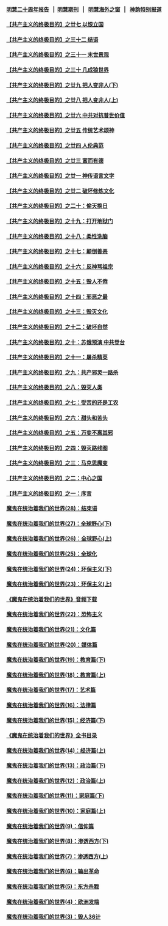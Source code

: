 #### [明慧二十周年报告](https://github.com/gfw-breaker/mh-reports/blob/master/README.md?t=07120937) &nbsp;&nbsp;|&nbsp;&nbsp;[明慧期刊](https://github.com/gfw-breaker/mh-qikan) &nbsp;&nbsp;|&nbsp;&nbsp; [明慧海外之窗](https://github.com/gfw-breaker/mh-news/blob/master/README.md?t=07120937) &nbsp;&nbsp;|&nbsp;&nbsp; [神韵特别报道](https://github.com/gfw-breaker/mh-news/blob/master/shenyun.md?t=07120937) 

#### [【共产主义的终极目的】之廿七 以恨立国](../pages/nsc422/n11336944.md?t=07120937) 

#### [【共产主义的终极目的】之三十二 结语](../pages/nsc422/n11360535.md?t=07120937) 

#### [【共产主义的终极目的】之三十一 末世景观](../pages/nsc422/n11351129.md?t=07120937) 

#### [【共产主义的终极目的】之三十 几成狼世界](../pages/nsc422/n11348280.md?t=07120937) 

#### [【共产主义的终极目的】之廿九 把人变非人(下)](../pages/nsc422/n11344140.md?t=07120937) 

#### [【共产主义的终极目的】之廿八 把人变非人(上)](../pages/nsc422/n11340492.md?t=07120937) 

#### [【共产主义的终极目的】之廿六 中共对抗普世价值](../pages/nsc422/n11324785.md?t=07120937) 

#### [【共产主义的终极目的】之廿五 传统艺术颂神](../pages/nsc422/n11296396.md?t=07120937) 

#### [【共产主义的终极目的】之廿四 人伦典范](../pages/nsc422/n11296397.md?t=07120937) 

#### [【共产主义的终极目的】之廿三 富而有德](../pages/nsc422/n11283598.md?t=07120937) 

#### [【共产主义的终极目的】之廿一 神传语言文字](../pages/nsc422/n11263265.md?t=07120937) 

#### [【共产主义的终极目的】之廿二 破坏修炼文化](../pages/nsc422/n11245728.md?t=07120937) 

#### [【共产主义的终极目的】之二十：偷天换日](../pages/nsc422/n11238846.md?t=07120937) 

#### [【共产主义的终极目的】之十九：打开地狱门](../pages/nsc422/n11206376.md?t=07120937) 

#### [【共产主义的终极目的】之十八：柔性洗脑](../pages/nsc422/n11199994.md?t=07120937) 

#### [【共产主义的终极目的】之十七：颠倒善恶](../pages/nsc422/n11179782.md?t=07120937) 

#### [【共产主义的终极目的】之十六：反神骂祖宗](../pages/nsc422/n11166798.md?t=07120937) 

#### [【共产主义的终极目的】之十五：毁人不倦](../pages/nsc422/n11166792.md?t=07120937) 

#### [【共产主义的终极目的】之十四：邪恶之最](../pages/nsc422/n11150249.md?t=07120937) 

#### [【共产主义的终极目的】之十三：毁灭文化](../pages/nsc422/n11135227.md?t=07120937) 

#### [【共产主义的终极目的】之十二：破坏自然](../pages/nsc422/n11135214.md?t=07120937) 

#### [【共产主义的终极目的】之十：苏俄预演 中共登台](../pages/nsc422/n11118424.md?t=07120937) 

#### [【共产主义的终极目的】之十一：屠杀精英](../pages/nsc422/n11118442.md?t=07120937) 

#### [【共产主义的终极目的】之九：共产邪灵一路杀](../pages/nsc422/n11114139.md?t=07120937) 

#### [【共产主义的终极目的】之八：毁灭人类](../pages/nsc422/n11108503.md?t=07120937) 

#### [【共产主义的终极目的】之七：受苦的还是工农](../pages/nsc422/n11101809.md?t=07120937) 

#### [【共产主义的终极目的】之六：甜头和苦头](../pages/nsc422/n11096971.md?t=07120937) 

#### [【共产主义的终极目的】之五：万变不离其邪](../pages/nsc422/n11091285.md?t=07120937) 

#### [【共产主义的终极目的】之四：毁灭路线图](../pages/nsc422/n11086284.md?t=07120937) 

#### [【共产主义的终极目的】之三：马克思魔变](../pages/nsc422/n11061941.md?t=07120937) 

#### [【共产主义的终极目的】之二：中心之国](../pages/nsc422/n11047728.md?t=07120937) 

#### [【共产主义的终极目的】之一：序言](../pages/nsc422/n11086077.md?t=07120937) 

#### [魔鬼在统治着我们的世界(28)：结束语](../pages/nsc422/n10936246.md?t=07120937) 

#### [魔鬼在统治着我们的世界(27)：全球野心(下)](../pages/nsc422/n10928319.md?t=07120937) 

#### [魔鬼在统治着我们的世界(26)：全球野心(上)](../pages/nsc422/n10900318.md?t=07120937) 

#### [魔鬼在统治着我们的世界(25)：全球化](../pages/nsc422/n10788205.md?t=07120937) 

#### [魔鬼在统治着我们的世界(24)：环保主义(下)](../pages/nsc422/n10695307.md?t=07120937) 

#### [魔鬼在统治着我们的世界(23)：环保主义(上)](../pages/nsc422/n10688613.md?t=07120937) 

#### [《魔鬼在统治着我们的世界》音频下载](../pages/nsc422/n10635553.md?t=07120937) 

#### [魔鬼在统治着我们的世界(22)：恐怖主义](../pages/nsc422/n10614727.md?t=07120937) 

#### [魔鬼在统治着我们的世界(21)：文化篇](../pages/nsc422/n10597706.md?t=07120937) 

#### [魔鬼在统治着我们的世界(20)：媒体篇](../pages/nsc422/n10586579.md?t=07120937) 

#### [魔鬼在统治着我们的世界(19)：教育篇(下)](../pages/nsc422/n10564808.md?t=07120937) 

#### [魔鬼在统治着我们的世界(18)：教育篇(上)](../pages/nsc422/n10526970.md?t=07120937) 

#### [魔鬼在统治着我们的世界(17)：艺术篇](../pages/nsc422/n10499093.md?t=07120937) 

#### [魔鬼在统治着我们的世界(16)：法律篇](../pages/nsc422/n10485969.md?t=07120937) 

#### [魔鬼在统治着我们的世界(15)：经济篇(下)](../pages/nsc422/n10469975.md?t=07120937) 

#### [《魔鬼在统治着我们的世界》全书目录](../pages/nsc422/n10464261.md?t=07120937) 

#### [魔鬼在统治着我们的世界(14)：经济篇(上)](../pages/nsc422/n10457370.md?t=07120937) 

#### [魔鬼在统治着我们的世界(13)：政治篇(下)](../pages/nsc422/n10448270.md?t=07120937) 

#### [魔鬼在统治着我们的世界(12)：政治篇(上)](../pages/nsc422/n10444576.md?t=07120937) 

#### [魔鬼在统治着我们的世界(11)：家庭篇(下)](../pages/nsc422/n10440961.md?t=07120937) 

#### [魔鬼在统治着我们的世界(10)：家庭篇(上)](../pages/nsc422/n10435448.md?t=07120937) 

#### [魔鬼在统治着我们的世界(9)：信仰篇](../pages/nsc422/n10432159.md?t=07120937) 

#### [魔鬼在统治着我们的世界(8)：渗透西方(下)](../pages/nsc422/n10429603.md?t=07120937) 

#### [魔鬼在统治着我们的世界(7)：渗透西方(上)](../pages/nsc422/n10426013.md?t=07120937) 

#### [魔鬼在统治着我们的世界(6)：输出革命](../pages/nsc422/n10421536.md?t=07120937) 

#### [魔鬼在统治着我们的世界(5)：东方杀戮](../pages/nsc422/n10417707.md?t=07120937) 

#### [魔鬼在统治着我们的世界(4)：欧洲发端](../pages/nsc422/n10414890.md?t=07120937) 

#### [魔鬼在统治着我们的世界(3)：毁人36计](../pages/nsc422/n10411583.md?t=07120937) 

